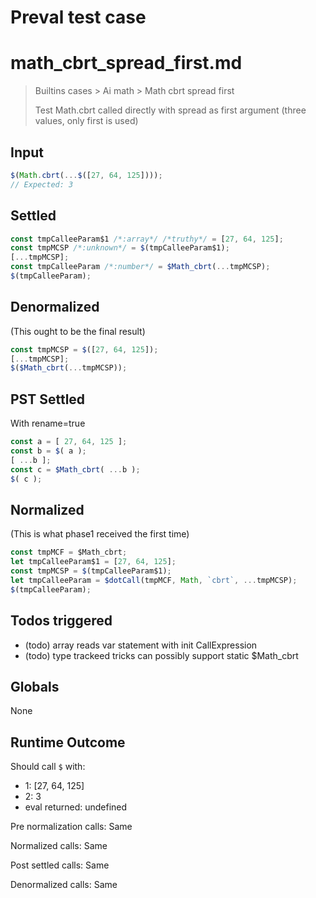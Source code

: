 # Preval test case

# math_cbrt_spread_first.md

> Builtins cases > Ai math > Math cbrt spread first
>
> Test Math.cbrt called directly with spread as first argument (three values, only first is used)

## Input

`````js filename=intro
$(Math.cbrt(...$([27, 64, 125])));
// Expected: 3
`````


## Settled


`````js filename=intro
const tmpCalleeParam$1 /*:array*/ /*truthy*/ = [27, 64, 125];
const tmpMCSP /*:unknown*/ = $(tmpCalleeParam$1);
[...tmpMCSP];
const tmpCalleeParam /*:number*/ = $Math_cbrt(...tmpMCSP);
$(tmpCalleeParam);
`````


## Denormalized
(This ought to be the final result)

`````js filename=intro
const tmpMCSP = $([27, 64, 125]);
[...tmpMCSP];
$($Math_cbrt(...tmpMCSP));
`````


## PST Settled
With rename=true

`````js filename=intro
const a = [ 27, 64, 125 ];
const b = $( a );
[ ...b ];
const c = $Math_cbrt( ...b );
$( c );
`````


## Normalized
(This is what phase1 received the first time)

`````js filename=intro
const tmpMCF = $Math_cbrt;
let tmpCalleeParam$1 = [27, 64, 125];
const tmpMCSP = $(tmpCalleeParam$1);
let tmpCalleeParam = $dotCall(tmpMCF, Math, `cbrt`, ...tmpMCSP);
$(tmpCalleeParam);
`````


## Todos triggered


- (todo) array reads var statement with init CallExpression
- (todo) type trackeed tricks can possibly support static $Math_cbrt


## Globals


None


## Runtime Outcome


Should call `$` with:
 - 1: [27, 64, 125]
 - 2: 3
 - eval returned: undefined

Pre normalization calls: Same

Normalized calls: Same

Post settled calls: Same

Denormalized calls: Same
